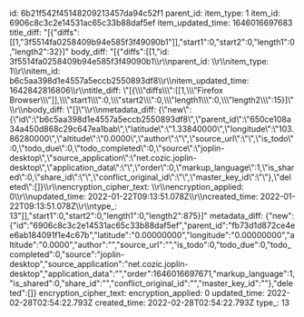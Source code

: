 id: 6b21f542f45148209213457da94c52f1
parent_id: 
item_type: 1
item_id: 6906c8c3c2e14531ac65c33b88daf5ef
item_updated_time: 1646016697683
title_diff: "[{\"diffs\":[[1,\"3f5514fa0258409b94e585f3f49090b1\"]],\"start1\":0,\"start2\":0,\"length1\":0,\"length2\":32}]"
body_diff: "[{\"diffs\":[[1,\"id: 3f5514fa0258409b94e585f3f49090b1\\\r\\\nparent_id: \\\r\\\nitem_type: 1\\\r\\\nitem_id: b6c5aa398d1e4557a5eccb2550893df8\\\r\\\nitem_updated_time: 1642842816806\\\r\\\ntitle_diff: \\\"[{\\\\\\\"diffs\\\\\\\":[[1,\\\\\\\"Firefox Browser\\\\\\\"]],\\\\\\\"start1\\\\\\\":0,\\\\\\\"start2\\\\\\\":0,\\\\\\\"length1\\\\\\\":0,\\\\\\\"length2\\\\\\\":15}]\\\"\\\r\\\nbody_diff: \\\"[]\\\"\\\r\\\nmetadata_diff: {\\\"new\\\":{\\\"id\\\":\\\"b6c5aa398d1e4557a5eccb2550893df8\\\",\\\"parent_id\\\":\\\"650ce108a34a450d868c29c647ea1bab\\\",\\\"latitude\\\":\\\"1.33840000\\\",\\\"longitude\\\":\\\"103.86280000\\\",\\\"altitude\\\":\\\"0.0000\\\",\\\"author\\\":\\\"\\\",\\\"source_url\\\":\\\"\\\",\\\"is_todo\\\":0,\\\"todo_due\\\":0,\\\"todo_completed\\\":0,\\\"source\\\":\\\"joplin-desktop\\\",\\\"source_application\\\":\\\"net.cozic.joplin-desktop\\\",\\\"application_data\\\":\\\"\\\",\\\"order\\\":0,\\\"markup_language\\\":1,\\\"is_shared\\\":0,\\\"share_id\\\":\\\"\\\",\\\"conflict_original_id\\\":\\\"\\\",\\\"master_key_id\\\":\\\"\\\"},\\\"deleted\\\":[]}\\\r\\\nencryption_cipher_text: \\\r\\\nencryption_applied: 0\\\r\\\nupdated_time: 2022-01-22T09:13:51.078Z\\\r\\\ncreated_time: 2022-01-22T09:13:51.078Z\\\r\\\ntype_: 13\"]],\"start1\":0,\"start2\":0,\"length1\":0,\"length2\":875}]"
metadata_diff: {"new":{"id":"6906c8c3c2e14531ac65c33b88daf5ef","parent_id":"fb73d1d872ce4ee6ab184091f1e4c67b","latitude":"0.00000000","longitude":"0.00000000","altitude":"0.0000","author":"","source_url":"","is_todo":0,"todo_due":0,"todo_completed":0,"source":"joplin-desktop","source_application":"net.cozic.joplin-desktop","application_data":"","order":1646016697671,"markup_language":1,"is_shared":0,"share_id":"","conflict_original_id":"","master_key_id":""},"deleted":[]}
encryption_cipher_text: 
encryption_applied: 0
updated_time: 2022-02-28T02:54:22.793Z
created_time: 2022-02-28T02:54:22.793Z
type_: 13